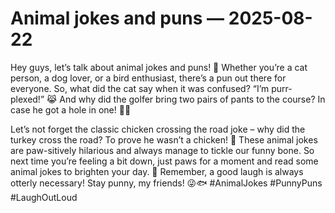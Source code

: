 # Animal jokes and puns — 2025-08-22

Hey guys, let’s talk about animal jokes and puns! 🐾 Whether you’re a cat person, a dog lover, or a bird enthusiast, there’s a pun out there for everyone. So, what did the cat say when it was confused? “I’m purr-plexed!” 😹 And why did the golfer bring two pairs of pants to the course? In case he got a hole in one! 🏌️‍♂️ 

Let’s not forget the classic chicken crossing the road joke – why did the turkey cross the road? To prove he wasn’t a chicken! 🦃 These animal jokes are paw-sitively hilarious and always manage to tickle our funny bone. So next time you’re feeling a bit down, just paws for a moment and read some animal jokes to brighten your day. 🌟 Remember, a good laugh is always otterly necessary! Stay punny, my friends! 😜🐟 #AnimalJokes #PunnyPuns #LaughOutLoud